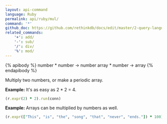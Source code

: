 ```yaml
---
layout: api-command 
language: Ruby
permalink: api/ruby/mul/
command: '*'
github_doc: https://github.com/rethinkdb/docs/edit/master/2-query-language/api/ruby/math-and-logic/mul.md
related_commands:
    '+': add/
    '-': sub/
    '/': div/
    '%': mod/
---
```


{% apibody %}
number * number &rarr; number
array * number &rarr; array
{% endapibody %}

Multiply two numbers, or make a periodic array.

__Example:__ It's as easy as 2 * 2 = 4.

```rb
(r.expr(2) * 2).run(conn)
```

__Example:__ Arrays can be multiplied by numbers as well.

```rb
(r.expr(["This", "is", "the", "song", "that", "never", "ends."]) * 100).run(conn)
```

